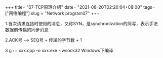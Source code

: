 +++
title= "07-TCP原理介绍"
date= "2021-08-20T02:20:04+08:00"
tags= ["网络编程"]
slug = "Network program07"
+++

1.首次请求连接时使用的消息，又称SYN，是synchronization的简写，表示手法数据前传输的同步消息

2.ACK号 ——> SEQ号 + 传递的字节数 + 1

3  g++ xxx.cpp -o xxx.exe  -lwsock32  Windows下编译

